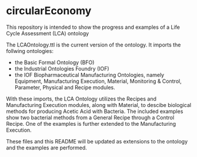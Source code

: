 # circularEconomy
This repository is intended to show the progress and examples of a Life Cycle Assessment (LCA) ontology

The LCAOntology.ttl is the current version of the ontology.  It imports the follwing ontologies:
- the Basic Formal Ontology (BFO)
- the Industrial Ontologies Foundry (IOF)
- the IOF Biopharmaceutical Manufacturing Ontologies, namely Equipment, Manufacturing Execution, Material, Monitoring & Control, Parameter, Physical and Recipe modules.

With these imports, the LCA Ontology utilizes the Recipes and Manufacturing Execution modules, along with Material, to descibe biological methods for producing Acetic Acid with Bacteria.
The included examples show two bacterial methods from a General Recipe through a Control Recipe.  One of the examples is further extended to the Manufacturing Execution.

These files and this README will be updated as extensions to the ontology and the examples are performed.
